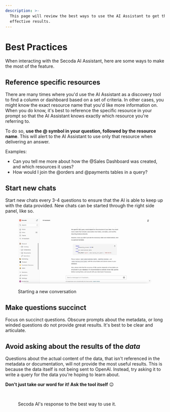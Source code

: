 ```yaml
---
description: >-
  This page will review the best ways to use the AI Assistant to get the most
  effective results.
---
```


# Best Practices

When interacting with the Secoda AI Assistant, here are some ways to make the most of the feature.

## Reference specific resources

There are many times where you'd use the AI Assistant as a discovery tool to find a column or dashboard based on a set of criteria. In other cases, you might know the exact resource name that you'd like more information on. When you do know, it's best to reference the specific resource in your prompt so that the AI Assistant knows exactly which resource you're referring to.&#x20;

To do so, **use the @ symbol in your question, followed by the resource name**. This will alert to the AI Assistant to use only that resource when delivering an answer.

Examples:

* Can you tell me more about how the @Sales Dashboard was created, and which resources it uses?
* How would I join the @orders and @payments tables in a query?

## Start new chats

Start new chats every 3-4 questions to ensure that the AI is able to keep up with the data provided. New chats can be started through the right side panel, like so.

<figure><img src="../../.gitbook/assets/Kapture 2023-11-21 at 16.31.15.gif" alt=""><figcaption><p>Starting a new conversation</p></figcaption></figure>

## Make questions succinct

Focus on succinct questions. Obscure prompts about the metadata, or long winded questions do not provide great results. It's best to be clear and articulate.

## Avoid asking about the results of the _data_

Questions about the actual content of the data, that isn't referenced in the metadata or documentation, will not provide the most useful results. This is because the data itself is not being sent to OpenAI. Instead, try asking it to write a query for the data you're hoping to learn about.



**Don't just take our word for it! Ask the tool itself** :wink:

<figure><img src="https://secoda-public-media-assets.s3.amazonaws.com/Screenshot%202023-04-26%20at%203.21.49%20PM.png" alt=""><figcaption><p>Secoda AI's response to the best way to use it.</p></figcaption></figure>
